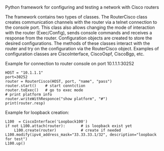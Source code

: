 Python framework for configuring and testing a network with Cisco routers

The framework contains two types of classes. The RouterCisco class creates communication channels with the router via a telnet connection to the console port. This class also allows changing the mode of interaction with the router (Exec/Config), sends console commands and receives a response from the router. 
Configuration objects are created to store the desired configurations. The methods of these classes interact with the router and try on the configuration via the RouterCisco object. 
Examples of configuration classes are CiscoInterface, CiscoOspf, CiscoBgp, etc.

Example for connection to router console on port 10.1.1.1:30252

```
HOST = "10.1.1.1"
port=30252
router = RouterCisco(HOST, port, "name", "pass")
router.start()    # start conntction
router.toExec()   # go to exec mode
# print platform info
router.writeWithResponce("show platform", "#")
print(router.resp)
```

Example for loopback creation:
```
L100  = CiscoInterface('Loopback100')
if not L100.attach(router):       # is loopback exist yet
    L100.create(router)           # create if needed
L100.modify(ipv4_address_mask="33.33.33.1/32", description="loopback for test")
L100.up()
```
